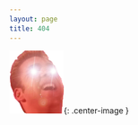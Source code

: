 ```yaml
---
layout: page
title: 404
---
```


![There is nothing here](/assets/404gachifound.png){: .center-image }
